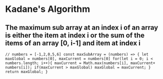 # Kadane's Algorithm

## The maximum sub array at an index i of an array is either the item at index i or the sum of the items of an array [0, i-1] and item at index i



`// numbers = [-1,2,0,5,6]
const maxSubArray = (numbers) => {
    let maxGlobal = numbers[0], maxCurrent = numbers[0]
    for(let i = 0; i < numbers.length; i++){
        maxCurrent = Math.max(numbers[i], maxCurrent+ numbers[i]);
        if(maxCurrent > maxGlobal) maxGlobal = maxCurrent;
    }
    return maxGlobal;
}`